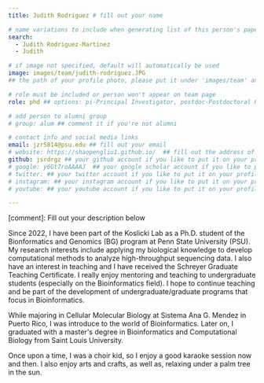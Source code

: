 ```yaml
---
title: Judith Rodriguez # fill out your name

# name variations to include when generating list of this person's papers
search:
  - Judith Rodriguez-Martinez
  - Judith

# if image not specified, default will automatically be used
image: images/team/judith-rodriguez.JPG
## the path of your profile photo, please put it under 'images/team' and name it as firstname-lastname.jpg

# role must be included or person won't appear on team page
role: phd ## options: pi-Principal Investigator, postdoc-Postdoctoral Researcher, phd-PhD Student, masters-Master's Student, undergrad-Undergraduate Student, highschool-High School Student, programmer-Software Engineer

# add person to alumni group
# group: alum ## comment it if you're not alumni

# contact info and social media links
email: jzr5814@psu.edu ## fill out your email
# website: https://shaopengliu1.github.io/  ## fill out the address of your pesonal website if you have or your linkedin profile if you like
github: jsrdrgz ## your github account if you like to put it on your profile
# google: y6Gt7roAAAAJ  ## your google scholar account if you like to put it on your profile
# twitter: ## your twitter account if you like to put it on your profile
# instagram: ## your instagram account if you like to put it on your profile
# youtube: ## your youtube account if you like to put it on your profile

---
```

[comment]: Fill out your description below 




Since 2022, I have been part of the Koslicki Lab as a Ph.D. student of the Bionformatics and Genomics (BG) program at Penn State University (PSU). My research interests include applying my biological knowledge to develop computational methods to analyze high-throughput sequencing data. I also have an interest in teaching and I have received the Schreyer Graduate Teaching Certificate. I really enjoy mentoring and teaching to undergraduate students (especially on the Bioinformatics field). I hope to continue teaching and be part of the development of undergraduate/graduate programs that focus in Bioinformatics.

While majoring in Cellular Molecular Biology at Sistema Ana G. Mendez in Puerto Rico, I was introduce to the world of Bioinformatics. Later on, I graduated with a master's degree in Bioinformatics and Computational Biology from Saint Louis University.

Once upon a time, I was a choir kid, so I enjoy a good karaoke session now and then. I also enjoy arts and crafts, as well as, relaxing under a palm tree in the sun.
